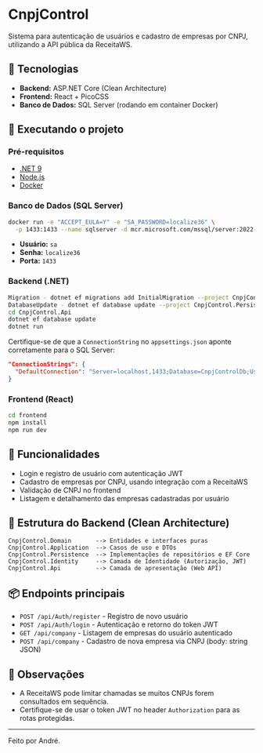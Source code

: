 # CnpjControl

Sistema para autenticação de usuários e cadastro de empresas por CNPJ, utilizando a API pública da ReceitaWS.

## 🧱 Tecnologias

- **Backend:** ASP.NET Core (Clean Architecture)
- **Frontend:** React + PicoCSS
- **Banco de Dados:** SQL Server (rodando em container Docker)

## 🚀 Executando o projeto

### Pré-requisitos

- [.NET 9](https://dotnet.microsoft.com/)
- [Node.js](https://nodejs.org/)
- [Docker](https://www.docker.com/)

### Banco de Dados (SQL Server)

```bash
docker run -e "ACCEPT_EULA=Y" -e "SA_PASSWORD=localize36" \
  -p 1433:1433 --name sqlserver -d mcr.microsoft.com/mssql/server:2022-lts
```

- **Usuário:** `sa`
- **Senha:** `localize36`
- **Porta:** `1433`

### Backend (.NET)

```bash
Migration - dotnet ef migrations add InitialMigration --project CnpjControl.Persistence --startup-project CnpjControl.Api
DatabaseUpdate - dotnet ef database update --project CnpjControl.Persistence --startup-project CnpjControl.Api
cd CnpjControl.Api
dotnet ef database update
dotnet run
```

Certifique-se de que a `ConnectionString` no `appsettings.json` aponte corretamente para o SQL Server:

```json
"ConnectionStrings": {
  "DefaultConnection": "Server=localhost,1433;Database=CnpjControlDb;User Id=sa;Password=localize36;TrustServerCertificate=True;"
}
```

### Frontend (React)

```bash
cd frontend
npm install
npm run dev
```

## 🔐 Funcionalidades

- Login e registro de usuário com autenticação JWT
- Cadastro de empresas por CNPJ, usando integração com a ReceitaWS
- Validação de CNPJ no frontend
- Listagem e detalhamento das empresas cadastradas por usuário

## 📁 Estrutura do Backend (Clean Architecture)

```
CnpjControl.Domain       --> Entidades e interfaces puras
CnpjControl.Application  --> Casos de uso e DTOs
CnpjControl.Persistence  --> Implementações de repositórios e EF Core
CnpjControl.Identity     --> Camada de Identidade (Autorização, JWT)
CnpjControl.Api          --> Camada de apresentação (Web API)
```

## 📦 Endpoints principais

- `POST /api/Auth/register` - Registro de novo usuário
- `POST /api/Auth/login` - Autenticação e retorno do token JWT
- `GET /api/company` - Listagem de empresas do usuário autenticado
- `POST /api/company` - Cadastro de nova empresa via CNPJ (body: string JSON)

## 📝 Observações

- A ReceitaWS pode limitar chamadas se muitos CNPJs forem consultados em sequência.
- Certifique-se de usar o token JWT no header `Authorization` para as rotas protegidas.

---

Feito por André.
